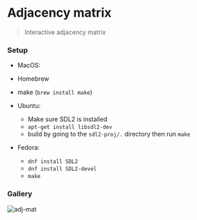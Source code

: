# Adjacency matrix

> Interactive adjacency matrix


### Setup

* MacOS:
 * Homebrew
 * make (`brew install make`)
* Ubuntu:
    * Make sure SDL2 is installed
    * `apt-get install libsdl2-dev`
    * build by going to the `sdl2-proj/.` directory then run `make`

* Fedora:
    * `dnf install SDL2`
    * `dnf install SDL2-devel`
    * `make`

 

### Gallery

![adj-mat](https://user-images.githubusercontent.com/68668573/104797195-20a85580-5821-11eb-9277-f097413a8974.png)


